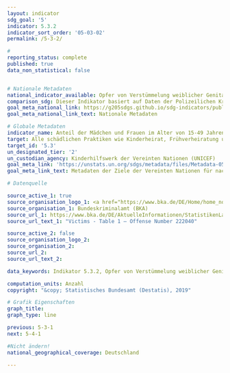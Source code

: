 ```yaml
---
layout: indicator
sdg_goal: '5'
indicator: 5.3.2
indicator_sort_order: '05-03-02'
permalink: /5-3-2/

#
reporting_status: complete
published: true
data_non_statistical: false


# Nationale Metadaten
national_indicator_available: Opfer von Verstümmelung weiblicher Genitalien
comparison_sdg: Dieser Indikator basiert auf Daten der Polizeilichen Kriminalstatistik. Deshalb werden nur Fälle, die bei der Polizei angezeigt wurden, berücksichtigt.
goal_meta_national_link: https://g205sdgs.github.io/sdg-indicators/public/MetaDe/5.3.2.pdf
goal_meta_national_link_text: Nationale Metadaten

# Globale Metadaten
indicator_name: Anteil der Mädchen und Frauen im Alter von 15-49 Jahren, die weiblicher Genitalverstümmelung unterzogen wurden, nach Alter
target: Alle schädlichen Praktiken wie Kinderheirat, Frühverheiratung und Zwangsheirat sowie die Genitalverstümmelung bei Frauen und Mädchen beseitigen
target_id: '5.3'
un_designated_tier: '2'
un_custodian_agency: Kinderhilfswerk der Vereinten Nationen (UNICEF)
goal_meta_link: 'https://unstats.un.org/sdgs/metadata/files/Metadata-05-03-02.pdf'
goal_meta_link_text: Metadaten der Ziele der Vereinten Nationen für nachhaltige Entwicklung

# Datenquelle

source_active_1: true
source_organisation_logo_1: <a href="https://www.bka.de/DE/Home/home_node.html"><img src="https://g205sdgs.github.io/sdg-indicators/public/LogosEn/bka.png" alt="Logo BKA" /></a>
source_organisation_1: Bundeskriminalamt (BKA)
source_url_1: https://www.bka.de/DE/AktuelleInformationen/StatistikenLagebilder/PolizeilicheKriminalstatistik/PKS2016/Standardtabellen/standardtabellenFaelle.html?nn=65720
source_url_text_1: "Victims - Table 1 – Offense Number 222040"

source_active_2: false
source_organisation_logo_2:
source_organisation_2:
source_url_2:
source_url_text_2:

data_keywords: Indikator 5.3.2, Opfer von Verstümmelung weiblicher Genitalien, Kinderhilfswerk der Vereinten Nationen (UNICEF), Bundeskriminalamt (BKA)

computation_units: Anzahl
copyright: "&copy; Statistisches Bundesamt (Destatis), 2019"

# Grafik Eigenschaften
graph_title:
graph_type: line

previous: 5-3-1
next: 5-4-1

#Nicht ändern!
national_geographical_coverage: Deutschland

---
```

